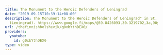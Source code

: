 ```yaml
---
title: The Monument to the Heroic Defenders of Leningrad
date: "2019-09-15T10:39:14+08:00"
description: The Monument to the Heroic Defenders of Leningrad" in St. Petersburg
  (Leningrad). https://www.google.fi/maps/@59.8426093,30.3219702,3a,90y,357.48h,84.17t/data=!3m7!1e1!3m5!1sAF1QipM56vPanhITC45aFsR3jf-SFIiZAKYhmHJlviPj!2e10!3e11!7i8704!8i435
url: /thefinnishbolshevik/g0xbYthDEX0/
providers:
  youtube:
    id: g0xbYthDEX0
type: video
---
```


